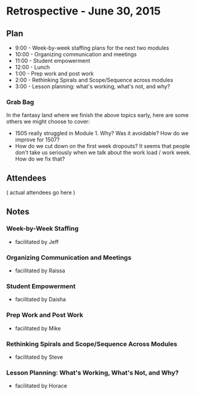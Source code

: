 # Retrospective - June 30, 2015

## Plan

* 9:00 - Week-by-week staffing plans for the next two modules
* 10:00 - Organizing communication and meetings
* 11:00 - Student empowerment
* 12:00 - Lunch
* 1:00 - Prep work and post work
* 2:00 - Rethinking Spirals and Scope/Sequence across modules
* 3:00 - Lesson planning: what's working, what's not, and why?

### Grab Bag

In the fantasy land where we finish the above topics early, here are some others we might choose to cover:

* 1505 really struggled in Module 1. Why? Was it avoidable? How do we improve for 1507?
* How do we cut down on the first week dropouts? It seems that people don't take us seriously when we talk about the
work load / work week. How do we fix that?

## Attendees

( actual attendees go here )

## Notes

### Week-by-Week Staffing

* facilitated by Jeff

### Organizing Communication and Meetings

* facilitated by Raissa

### Student Empowerment

* facilitated by Daisha

### Prep Work and Post Work

* facilitated by Mike

### Rethinking Spirals and Scope/Sequence Across Modules

* facilitated by Steve

### Lesson Planning: What's Working, What's Not, and Why?

* facilitated by Horace
